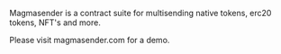 Magmasender is a contract suite for multisending native tokens, erc20 tokens, NFT's and more.

Please visit magmasender.com for a demo.
